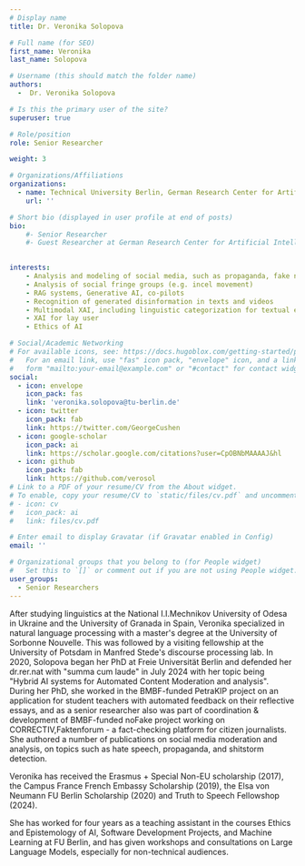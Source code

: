 ```yaml
---
# Display name
title: Dr. Veronika Solopova

# Full name (for SEO)
first_name: Veronika
last_name: Solopova

# Username (this should match the folder name)
authors:
  -  Dr. Veronika Solopova

# Is this the primary user of the site?
superuser: true

# Role/position
role: Senior Researcher

weight: 3

# Organizations/Affiliations
organizations:
  - name: Technical University Berlin, German Research Center for Artificial Intelligence
    url: ''

# Short bio (displayed in user profile at end of posts)
bio: 
    #- Senior Researcher
    #- Guest Researcher at German Research Center for Artificial Intelligence (DFKI)
  

interests:
    - Analysis and modeling of social media, such as propaganda, fake news and hate speech detection
    - Analysis of social fringe groups (e.g. incel movement)
    - RAG systems, Generative AI, co-pilots
    - Recognition of generated disinformation in texts and videos
    - Multimodal XAI, including linguistic categorization for textual explanations
    - XAI for lay user
    - Ethics of AI

# Social/Academic Networking
# For available icons, see: https://docs.hugoblox.com/getting-started/page-builder/#icons
#   For an email link, use "fas" icon pack, "envelope" icon, and a link in the
#   form "mailto:your-email@example.com" or "#contact" for contact widget.
social:
  - icon: envelope
    icon_pack: fas
    link: 'veronika.solopova@tu-berlin.de'
  - icon: twitter
    icon_pack: fab
    link: https://twitter.com/GeorgeCushen
  - icon: google-scholar
    icon_pack: ai
    link: https://scholar.google.com/citations?user=CpOBNbMAAAAJ&hl
  - icon: github
    icon_pack: fab
    link: https://github.com/verosol
# Link to a PDF of your resume/CV from the About widget.
# To enable, copy your resume/CV to `static/files/cv.pdf` and uncomment the lines below.
# - icon: cv
#   icon_pack: ai
#   link: files/cv.pdf

# Enter email to display Gravatar (if Gravatar enabled in Config)
email: ''

# Organizational groups that you belong to (for People widget)
#   Set this to `[]` or comment out if you are not using People widget.
user_groups:
  - Senior Researchers
---
```

After studying linguistics at the National I.I.Mechnikov University of Odesa in Ukraine and the University of Granada in Spain, Veronika specialized in natural language processing with a master's degree at the University of Sorbonne Nouvelle. This was followed by a visiting fellowship at the University of Potsdam in Manfred Stede's discourse processing lab. In 2020, Solopova began her PhD at Freie Universität Berlin and defended her dr.rer.nat with "summa cum laude" in July 2024 with her topic being "Hybrid AI systems for Automated Content Moderation and analysis".  During her PhD, she worked in the BMBF-funded PetraKIP project on an application for student teachers with automated feedback on their reflective essays, and as a senior researcher also was part of coordination & development of BMBF-funded noFake project working on CORRECTIV,Faktenforum - a fact-checking platform for citizen journalists. She authored a number of publications on social media moderation and analysis, on topics such as hate speech, propaganda, and shitstorm detection.

Veronika has received the Erasmus + Special Non-EU scholarship (2017), the Campus France French Embassy Scholarship (2019), the Elsa von Neumann FU Berlin Scholarship (2020) and Truth to Speech Fellowshop (2024).

She has worked for four years as a teaching assistant in the courses Ethics and Epistemology of AI, Software Development Projects, and Machine Learning at FU Berlin, and has given workshops and consultations on Large Language Models, especially for non-technical audiences.